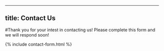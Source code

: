 ---
title: Contact Us
----
#Thank you for your intest in contacting us! Please complete this form and we will respond soon!

{% include contact-form.html %}